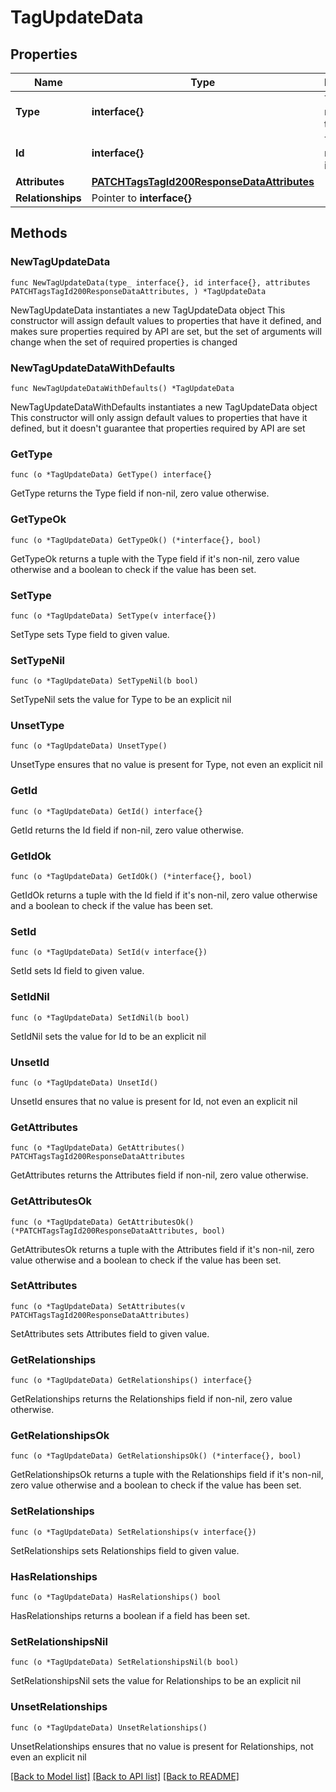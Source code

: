 # TagUpdateData

## Properties

Name | Type | Description | Notes
------------ | ------------- | ------------- | -------------
**Type** | **interface{}** | The resource&#39;s type | 
**Id** | **interface{}** | The resource&#39;s id | 
**Attributes** | [**PATCHTagsTagId200ResponseDataAttributes**](PATCHTagsTagId200ResponseDataAttributes.md) |  | 
**Relationships** | Pointer to **interface{}** |  | [optional] 

## Methods

### NewTagUpdateData

`func NewTagUpdateData(type_ interface{}, id interface{}, attributes PATCHTagsTagId200ResponseDataAttributes, ) *TagUpdateData`

NewTagUpdateData instantiates a new TagUpdateData object
This constructor will assign default values to properties that have it defined,
and makes sure properties required by API are set, but the set of arguments
will change when the set of required properties is changed

### NewTagUpdateDataWithDefaults

`func NewTagUpdateDataWithDefaults() *TagUpdateData`

NewTagUpdateDataWithDefaults instantiates a new TagUpdateData object
This constructor will only assign default values to properties that have it defined,
but it doesn't guarantee that properties required by API are set

### GetType

`func (o *TagUpdateData) GetType() interface{}`

GetType returns the Type field if non-nil, zero value otherwise.

### GetTypeOk

`func (o *TagUpdateData) GetTypeOk() (*interface{}, bool)`

GetTypeOk returns a tuple with the Type field if it's non-nil, zero value otherwise
and a boolean to check if the value has been set.

### SetType

`func (o *TagUpdateData) SetType(v interface{})`

SetType sets Type field to given value.


### SetTypeNil

`func (o *TagUpdateData) SetTypeNil(b bool)`

 SetTypeNil sets the value for Type to be an explicit nil

### UnsetType
`func (o *TagUpdateData) UnsetType()`

UnsetType ensures that no value is present for Type, not even an explicit nil
### GetId

`func (o *TagUpdateData) GetId() interface{}`

GetId returns the Id field if non-nil, zero value otherwise.

### GetIdOk

`func (o *TagUpdateData) GetIdOk() (*interface{}, bool)`

GetIdOk returns a tuple with the Id field if it's non-nil, zero value otherwise
and a boolean to check if the value has been set.

### SetId

`func (o *TagUpdateData) SetId(v interface{})`

SetId sets Id field to given value.


### SetIdNil

`func (o *TagUpdateData) SetIdNil(b bool)`

 SetIdNil sets the value for Id to be an explicit nil

### UnsetId
`func (o *TagUpdateData) UnsetId()`

UnsetId ensures that no value is present for Id, not even an explicit nil
### GetAttributes

`func (o *TagUpdateData) GetAttributes() PATCHTagsTagId200ResponseDataAttributes`

GetAttributes returns the Attributes field if non-nil, zero value otherwise.

### GetAttributesOk

`func (o *TagUpdateData) GetAttributesOk() (*PATCHTagsTagId200ResponseDataAttributes, bool)`

GetAttributesOk returns a tuple with the Attributes field if it's non-nil, zero value otherwise
and a boolean to check if the value has been set.

### SetAttributes

`func (o *TagUpdateData) SetAttributes(v PATCHTagsTagId200ResponseDataAttributes)`

SetAttributes sets Attributes field to given value.


### GetRelationships

`func (o *TagUpdateData) GetRelationships() interface{}`

GetRelationships returns the Relationships field if non-nil, zero value otherwise.

### GetRelationshipsOk

`func (o *TagUpdateData) GetRelationshipsOk() (*interface{}, bool)`

GetRelationshipsOk returns a tuple with the Relationships field if it's non-nil, zero value otherwise
and a boolean to check if the value has been set.

### SetRelationships

`func (o *TagUpdateData) SetRelationships(v interface{})`

SetRelationships sets Relationships field to given value.

### HasRelationships

`func (o *TagUpdateData) HasRelationships() bool`

HasRelationships returns a boolean if a field has been set.

### SetRelationshipsNil

`func (o *TagUpdateData) SetRelationshipsNil(b bool)`

 SetRelationshipsNil sets the value for Relationships to be an explicit nil

### UnsetRelationships
`func (o *TagUpdateData) UnsetRelationships()`

UnsetRelationships ensures that no value is present for Relationships, not even an explicit nil

[[Back to Model list]](../README.md#documentation-for-models) [[Back to API list]](../README.md#documentation-for-api-endpoints) [[Back to README]](../README.md)


